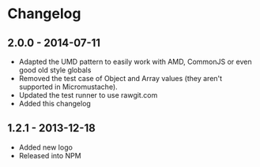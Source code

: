 # Changelog

## 2.0.0 - 2014-07-11

- Adapted the UMD pattern to easily work with AMD, CommonJS or even good old style globals
- Removed the test case of Object and Array values (they aren't supported in Micromustache).
- Updated the test runner to use rawgit.com
- Added this changelog

## 1.2.1 - 2013-12-18

- Added new logo
- Released into NPM